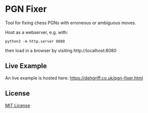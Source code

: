# PGN Fixer

Tool for fixing chess PGNs with erroneous or ambiguous moves.

Host as a webserver, e.g. with:

```
python3 -m http.server 8080
```

then load in a browser by visiting http://localhost:8080

## Live Example

An live example is hosted here: https://dehgriff.co.uk/pgn-fixer.html

## License

[MIT License](LICENSE.md)
